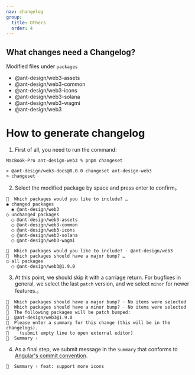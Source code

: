 ```yaml
---
nav: changelog
group:
  title: Others
  order: 4
---
```


## What changes need a Changelog?

Modified files under `packages`

- @ant-design/web3-assets
- @ant-design/web3-common
- @ant-design/web3-icons
- @ant-design/web3-solana
- @ant-design/web3-wagmi
- @ant-design/web3

# How to generate changelog

1. First of all, you need to run the command:

<NormalCommand command="changeset"></NormalCommand>

```
MacBook-Pro ant-design-web3 % pnpm changeset

> @ant-design/web3-docs@0.0.0 changeset ant-design-web3
> changeset
```

2. Select the modified package by space and press enter to confirm。

```
🦋  Which packages would you like to include? …
◉ changed packages
  ◉ @ant-design/web3
◯ unchanged packages
  ◯ @ant-design/web3-assets
  ◯ @ant-design/web3-common
  ◯ @ant-design/web3-icons
  ◯ @ant-design/web3-solana
  ◯ @ant-design/web3-wagmi
```

```
🦋  Which packages would you like to include? · @ant-design/web3
🦋  Which packages should have a major bump? …
◯ all packages
  ◯ @ant-design/web3@1.9.0
```

3. At this point, we should skip it with a carriage return. For bugfixes in general, we select the last `patch` version, and we select `minor` for newer features.。

```
🦋  Which packages should have a major bump? · No items were selected
🦋  Which packages should have a minor bump? · No items were selected
🦋  The following packages will be patch bumped:
🦋  @ant-design/web3@1.9.0
🦋  Please enter a summary for this change (this will be in the changelogs).
🦋    (submit empty line to open external editor)
🦋  Summary ›
```

4. As a final step, we submit message in the `Summary` that conforms to [Angular's commit convention](https://github.com/conventional-changelog/conventional-changelog/tree/master/packages/conventional-changelog-angular).

```
🦋  Summary › feat: support more icons
```
